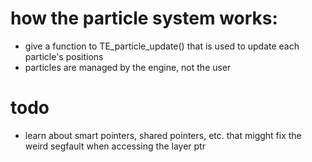 # how the particle system works:

- give a function to TE_particle_update() that is used to update each particle's positions
- particles are managed by the engine, not the user

# todo

- learn about smart pointers, shared pointers, etc. that migght fix the weird segfault when accessing the layer ptr
